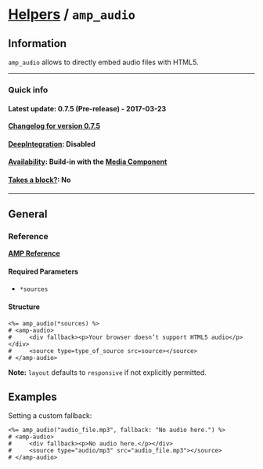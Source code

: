 
# [Helpers](https://github.com/jonhue/amphtml/tree/master/lib/amphtml/helpers/docs#amp-html-helpers) / `amp_audio`


## Information

`amp_audio` allows to directly embed audio files with HTML5.

---

### Quick info

#### Latest update: 0.7.5 (Pre-release) - 2017-03-23

[**Changelog for version 0.7.5**](https://github.com/jonhue/amphtml/blob/master/CHANGELOG.md#075-pre-release---2017-03-23)

#### [DeepIntegration](https://github.com/jonhue/amphtml/tree/master/lib/amphtml/helpers/docs#deepintegration-helpers): Disabled

#### [Availability](https://github.com/jonhue/amphtml/tree/master/lib/amphtml/helpers/docs#availability-of-helpers): Build-in with the [Media Component](https://github.com/jonhue/amphtml/tree/master/lib/amphtml/components/docs/media.md)

#### [Takes a block?](https://github.com/jonhue/amphtml/tree/master/lib/amphtml/helpers/docs#takes-a-block): No

---

## General

### Reference

[**AMP Reference**](https://www.ampproject.org/docs/reference/components/media/amp-audio)

#### Required Parameters

* `*sources`

#### Structure

    <%= amp_audio(*sources) %>
    # <amp-audio>
    #     <div fallback><p>Your browser doesn’t support HTML5 audio</p></div>
    #     <source type=type_of_source src=source></source>
    # </amp-audio>

**Note:** `layout` defaults to `responsive` if not explicitly permitted.


## Examples

Setting a custom fallback:

    <%= amp_audio("audio_file.mp3", fallback: "No audio here.") %>
    # <amp-audio>
    #     <div fallback><p>No audio here.</p></div>
    #     <source type="audio/mp3" src="audio_file.mp3"></source>
    # </amp-audio>
